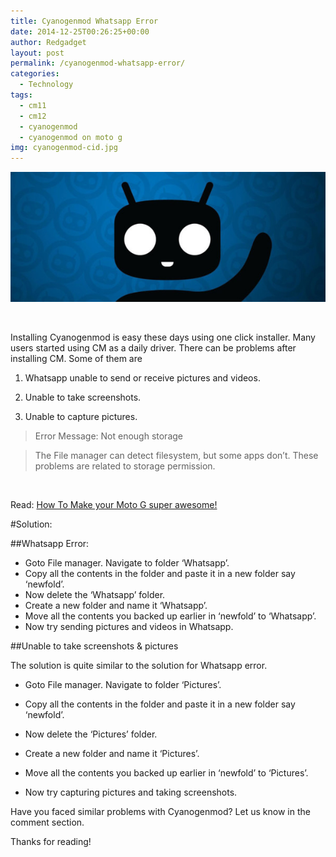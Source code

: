 ```yaml
---
title: Cyanogenmod Whatsapp Error
date: 2014-12-25T00:26:25+00:00
author: Redgadget
layout: post
permalink: /cyanogenmod-whatsapp-error/
categories:
  - Technology
tags:
  - cm11
  - cm12
  - cyanogenmod
  - cyanogenmod on moto g
img: cyanogenmod-cid.jpg
---
```

[<img class="alignnone size-medium wp-image-12" src="/wp-content/uploads/2015/01/cyanogenmod-cid-600x248.jpg?fit=300%2C124" alt="cyanogenmod-cid" data-recalc-dims="1" />](/wp-content/uploads/2015/01/cyanogenmod-cid.jpg)

&nbsp;

Installing Cyanogenmod is easy these days using one click installer. Many users started using CM as a daily driver. There can be problems after installing CM. Some of them are

  1. Whatsapp unable to send or receive pictures and videos.</p> 
  2. Unable to take screenshots.

  3. Unable to capture pictures.

> Error Message: Not enough storage
    
> The File manager can detect filesystem, but some apps don&#8217;t. These problems are related to storage permission. 

&nbsp;

Read: <a href="http://redgadgets.com/how-to-make-your-moto-g-super-awesome/" target="_blank">How To Make your Moto G super awesome!</a>

#Solution:

##Whatsapp Error:

  * Goto File manager. Navigate to folder &#8216;Whatsapp&#8217;.
  * Copy all the contents in the folder and paste it in a new folder say &#8216;newfold&#8217;.
  * Now delete the &#8216;Whatsapp&#8217; folder.
  * Create a new folder and name it &#8216;Whatsapp&#8217;.
  * Move all the contents you backed up earlier in &#8216;newfold&#8217; to &#8216;Whatsapp&#8217;.
  * Now try sending pictures and videos in Whatsapp.

##Unable to take screenshots & pictures

The solution is quite similar to the solution for Whatsapp error.
  
* Goto File manager. Navigate to folder &#8216;Pictures&#8217;.
  
* Copy all the contents in the folder and paste it in a new folder say &#8216;newfold&#8217;.
  
* Now delete the &#8216;Pictures&#8217; folder.
  
* Create a new folder and name it &#8216;Pictures&#8217;.
  
* Move all the contents you backed up earlier in &#8216;newfold&#8217; to &#8216;Pictures&#8217;.
  
* Now try capturing pictures and taking screenshots.

Have you faced similar problems with Cyanogenmod? Let us know in the comment section.

Thanks for reading!